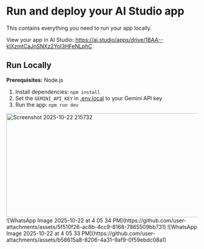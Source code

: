 
# Run and deploy your AI Studio app

This contains everything you need to run your app locally.

View your app in AI Studio: https://ai.studio/apps/drive/1BAA--klXzmtCaJnSNXz2YoI3HFeNLphC

## Run Locally

**Prerequisites:**  Node.js


1. Install dependencies:
   `npm install`
2. Set the `GEMINI_API_KEY` in [.env.local](.env.local) to your Gemini API key
3. Run the app:
   `npm run dev`
   
<img width="574" height="274" alt="Screenshot 2025-10-22 215732" src="https://github.com/user-attachments/assets/974ee82f-a4ab-4486-a7d4-eb9c546b8453" />
![WhatsApp Image 2025-10-22 at 4 05 34 PM](https://github.com/user-attachments/assets/5f510f26-ac8b-4cc9-8168-7865509bb731)
![WhatsApp Image 2025-10-22 at 4 05 33 PM](https://github.com/user-attachments/assets/b58615a8-8206-4a31-9af9-0f59ebdc08a1)
